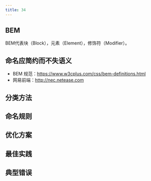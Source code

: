 ```yaml
---
title: 34
---
```


## BEM
BEM代表块（Block），元素（Element），修饰符（Modifier）。

## 命名应简约而不失语义


- BEM 规范：https://www.w3cplus.com/css/bem-definitions.html
- 网易前端：http://nec.netease.com

## 分类方法

## 命名规则

## 优化方案

## 最佳实践

## 典型错误
